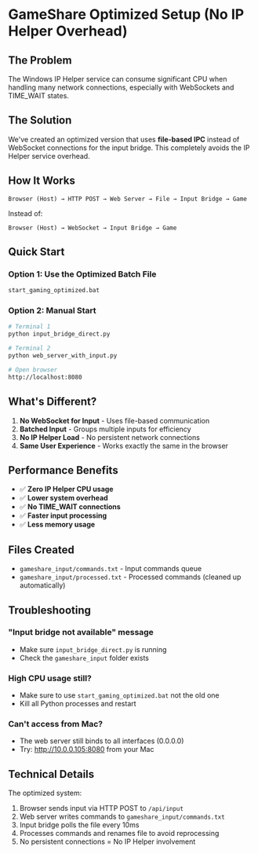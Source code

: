 # GameShare Optimized Setup (No IP Helper Overhead)

## The Problem
The Windows IP Helper service can consume significant CPU when handling many network connections, especially with WebSockets and TIME_WAIT states.

## The Solution
We've created an optimized version that uses **file-based IPC** instead of WebSocket connections for the input bridge. This completely avoids the IP Helper service overhead.

## How It Works

```
Browser (Host) → HTTP POST → Web Server → File → Input Bridge → Game
```

Instead of:
```
Browser (Host) → WebSocket → Input Bridge → Game
```

## Quick Start

### Option 1: Use the Optimized Batch File
```bash
start_gaming_optimized.bat
```

### Option 2: Manual Start
```bash
# Terminal 1
python input_bridge_direct.py

# Terminal 2  
python web_server_with_input.py

# Open browser
http://localhost:8080
```

## What's Different?

1. **No WebSocket for Input** - Uses file-based communication
2. **Batched Input** - Groups multiple inputs for efficiency  
3. **No IP Helper Load** - No persistent network connections
4. **Same User Experience** - Works exactly the same in the browser

## Performance Benefits

- ✅ **Zero IP Helper CPU usage**
- ✅ **Lower system overhead**
- ✅ **No TIME_WAIT connections**
- ✅ **Faster input processing**
- ✅ **Less memory usage**

## Files Created

- `gameshare_input/commands.txt` - Input commands queue
- `gameshare_input/processed.txt` - Processed commands (cleaned up automatically)

## Troubleshooting

### "Input bridge not available" message
- Make sure `input_bridge_direct.py` is running
- Check the `gameshare_input` folder exists

### High CPU usage still?
- Make sure to use `start_gaming_optimized.bat` not the old one
- Kill all Python processes and restart

### Can't access from Mac?
- The web server still binds to all interfaces (0.0.0.0)
- Try: http://10.0.0.105:8080 from your Mac

## Technical Details

The optimized system:
1. Browser sends input via HTTP POST to `/api/input`
2. Web server writes commands to `gameshare_input/commands.txt`
3. Input bridge polls the file every 10ms
4. Processes commands and renames file to avoid reprocessing
5. No persistent connections = No IP Helper involvement